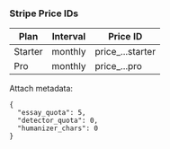 ### Stripe Price IDs
| Plan | Interval | Price ID |
|------|----------|----------|
| Starter | monthly | price_...starter |
| Pro | monthly | price_...pro |

Attach metadata:
```jsonc
{
  "essay_quota": 5,
  "detector_quota": 0,
  "humanizer_chars": 0
}
``` 